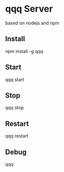 qqq Server
==========
based on nodejs and npm

Install
---------
npm install -g qqq

Start
------
qqq start

Stop
-----
qqq stop

Restart
-----
qqq restart

Debug
---------
qqq
